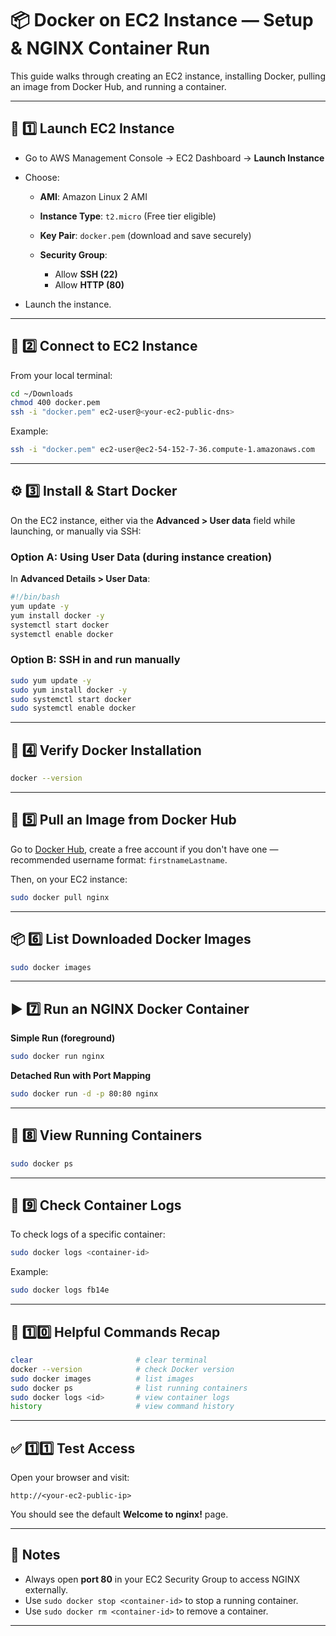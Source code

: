 # 📦 Docker on EC2 Instance — Setup & NGINX Container Run

This guide walks through creating an EC2 instance, installing Docker, pulling an image from Docker Hub, and running a container.

---

## 🚀 1️⃣ Launch EC2 Instance

* Go to AWS Management Console → EC2 Dashboard → **Launch Instance**
* Choose:

  * **AMI**: Amazon Linux 2 AMI
  * **Instance Type**: `t2.micro` (Free tier eligible)
  * **Key Pair**: `docker.pem` (download and save securely)
  * **Security Group**:

    * Allow **SSH (22)**
    * Allow **HTTP (80)**
* Launch the instance.

---

## 🔐 2️⃣ Connect to EC2 Instance

From your local terminal:

```bash
cd ~/Downloads
chmod 400 docker.pem
ssh -i "docker.pem" ec2-user@<your-ec2-public-dns>
```

Example:

```bash
ssh -i "docker.pem" ec2-user@ec2-54-152-7-36.compute-1.amazonaws.com
```

---

## ⚙️ 3️⃣ Install & Start Docker

On the EC2 instance, either via the **Advanced > User data** field while launching, or manually via SSH:

### Option A: Using User Data (during instance creation)

In **Advanced Details > User Data**:

```bash
#!/bin/bash
yum update -y
yum install docker -y
systemctl start docker
systemctl enable docker
```

### Option B: SSH in and run manually

```bash
sudo yum update -y
sudo yum install docker -y
sudo systemctl start docker
sudo systemctl enable docker
```

---

## 📜 4️⃣ Verify Docker Installation

```bash
docker --version
```

---

## 🐳 5️⃣ Pull an Image from Docker Hub

Go to [Docker Hub](https://hub.docker.com/), create a free account if you don't have one — recommended username format: `firstnameLastname`.

Then, on your EC2 instance:

```bash
sudo docker pull nginx
```

---

## 📦 6️⃣ List Downloaded Docker Images

```bash
sudo docker images
```

---

## ▶️ 7️⃣ Run an NGINX Docker Container

**Simple Run (foreground)**

```bash
sudo docker run nginx
```

**Detached Run with Port Mapping**

```bash
sudo docker run -d -p 80:80 nginx
```

---

## 📄 8️⃣ View Running Containers

```bash
sudo docker ps
```

---

## 📑 9️⃣ Check Container Logs

To check logs of a specific container:

```bash
sudo docker logs <container-id>
```

Example:

```bash
sudo docker logs fb14e
```

---

## 📖 1️⃣0️⃣ Helpful Commands Recap

```bash
clear                       # clear terminal
docker --version            # check Docker version
sudo docker images          # list images
sudo docker ps              # list running containers
sudo docker logs <id>       # view container logs
history                     # view command history
```

---

## ✅ 1️⃣1️⃣ Test Access

Open your browser and visit:

```
http://<your-ec2-public-ip>
```

You should see the default **Welcome to nginx!** page.

---

## 📓 Notes

* Always open **port 80** in your EC2 Security Group to access NGINX externally.
* Use `sudo docker stop <container-id>` to stop a running container.
* Use `sudo docker rm <container-id>` to remove a container.

---

